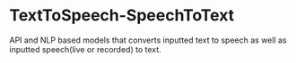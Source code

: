 # TextToSpeech-SpeechToText
API and NLP based models that converts inputted text to speech as well as inputted speech(live or recorded) to text.
